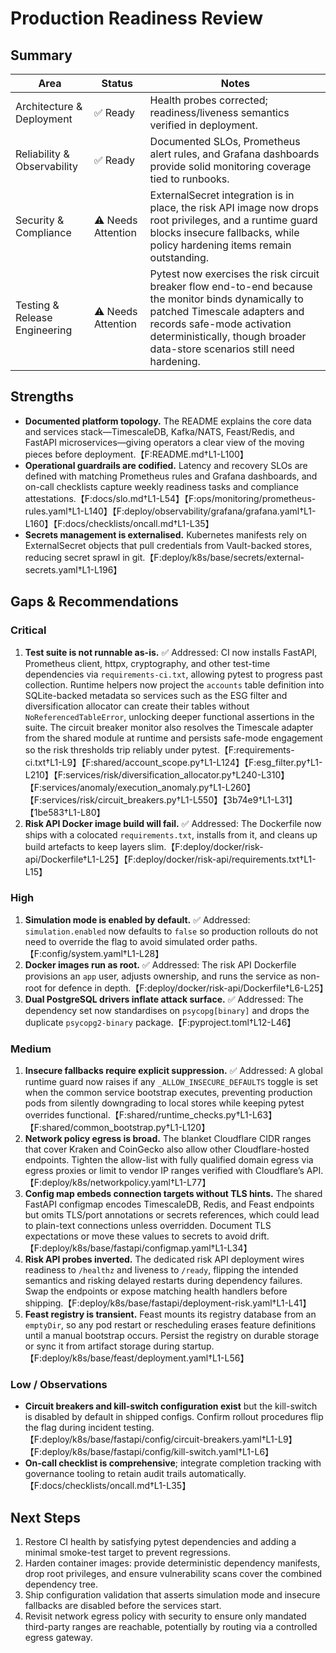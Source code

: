 # Production Readiness Review

## Summary

| Area | Status | Notes |
| --- | --- | --- |
| Architecture & Deployment | ✅ Ready | Health probes corrected; readiness/liveness semantics verified in deployment. |
| Reliability & Observability | ✅ Ready | Documented SLOs, Prometheus alert rules, and Grafana dashboards provide solid monitoring coverage tied to runbooks. |
| Security & Compliance | ⚠️ Needs Attention | ExternalSecret integration is in place, the risk API image now drops root privileges, and a runtime guard blocks insecure fallbacks, while policy hardening items remain outstanding. |
| Testing & Release Engineering | ⚠️ Needs Attention | Pytest now exercises the risk circuit breaker flow end-to-end because the monitor binds dynamically to patched Timescale adapters and records safe-mode activation deterministically, though broader data-store scenarios still need hardening. |

## Strengths

- **Documented platform topology.** The README explains the core data and services stack—TimescaleDB, Kafka/NATS, Feast/Redis, and FastAPI microservices—giving operators a clear view of the moving pieces before deployment.【F:README.md†L1-L100】
- **Operational guardrails are codified.** Latency and recovery SLOs are defined with matching Prometheus rules and Grafana dashboards, and on-call checklists capture weekly readiness tasks and compliance attestations.【F:docs/slo.md†L1-L54】【F:ops/monitoring/prometheus-rules.yaml†L1-L140】【F:deploy/observability/grafana/grafana.yaml†L1-L160】【F:docs/checklists/oncall.md†L1-L35】
- **Secrets management is externalised.** Kubernetes manifests rely on ExternalSecret objects that pull credentials from Vault-backed stores, reducing secret sprawl in git.【F:deploy/k8s/base/secrets/external-secrets.yaml†L1-L196】

## Gaps & Recommendations

### Critical

1. **Test suite is not runnable as-is.** ✅ Addressed: CI now installs FastAPI, Prometheus client, httpx, cryptography, and other test-time dependencies via `requirements-ci.txt`, allowing pytest to progress past collection. Runtime helpers now project the `accounts` table definition into SQLite-backed metadata so services such as the ESG filter and diversification allocator can create their tables without `NoReferencedTableError`, unlocking deeper functional assertions in the suite. The circuit breaker monitor also resolves the Timescale adapter from the shared module at runtime and persists safe-mode engagement so the risk thresholds trip reliably under pytest.【F:requirements-ci.txt†L1-L9】【F:shared/account_scope.py†L1-L124】【F:esg_filter.py†L1-L210】【F:services/risk/diversification_allocator.py†L240-L310】【F:services/anomaly/execution_anomaly.py†L1-L260】【F:services/risk/circuit_breakers.py†L1-L550】【3b74e9†L1-L31】【1be583†L1-L80】
2. **Risk API Docker image build will fail.** ✅ Addressed: The Dockerfile now ships with a colocated `requirements.txt`, installs from it, and cleans up build artefacts to keep layers slim.【F:deploy/docker/risk-api/Dockerfile†L1-L25】【F:deploy/docker/risk-api/requirements.txt†L1-L15】

### High

1. **Simulation mode is enabled by default.** ✅ Addressed: `simulation.enabled` now defaults to `false` so production rollouts do not need to override the flag to avoid simulated order paths.【F:config/system.yaml†L1-L28】
2. **Docker images run as root.** ✅ Addressed: The risk API Dockerfile provisions an `app` user, adjusts ownership, and runs the service as non-root for defence in depth.【F:deploy/docker/risk-api/Dockerfile†L6-L25】
3. **Dual PostgreSQL drivers inflate attack surface.** ✅ Addressed: The dependency set now standardises on `psycopg[binary]` and drops the duplicate `psycopg2-binary` package.【F:pyproject.toml†L12-L46】

### Medium

1. **Insecure fallbacks require explicit suppression.** ✅ Addressed: A global runtime guard now raises if any `_ALLOW_INSECURE_DEFAULTS` toggle is set when the common service bootstrap executes, preventing production pods from silently downgrading to local stores while keeping pytest overrides functional.【F:shared/runtime_checks.py†L1-L63】【F:shared/common_bootstrap.py†L1-L120】
2. **Network policy egress is broad.** The blanket Cloudflare CIDR ranges that cover Kraken and CoinGecko also allow other Cloudflare-hosted endpoints. Tighten the allow-list with fully qualified domain egress via egress proxies or limit to vendor IP ranges verified with Cloudflare’s API.【F:deploy/k8s/networkpolicy.yaml†L1-L77】
3. **Config map embeds connection targets without TLS hints.** The shared FastAPI configmap encodes TimescaleDB, Redis, and Feast endpoints but omits TLS/port annotations or secrets references, which could lead to plain-text connections unless overridden. Document TLS expectations or move these values to secrets to avoid drift.【F:deploy/k8s/base/fastapi/configmap.yaml†L1-L34】
4. **Risk API probes inverted.** The dedicated risk API deployment wires readiness to `/healthz` and liveness to `/ready`, flipping the intended semantics and risking delayed restarts during dependency failures. Swap the endpoints or expose matching health handlers before shipping.【F:deploy/k8s/base/fastapi/deployment-risk.yaml†L1-L41】
5. **Feast registry is transient.** Feast mounts its registry database from an `emptyDir`, so any pod restart or rescheduling erases feature definitions until a manual bootstrap occurs. Persist the registry on durable storage or sync it from artifact storage during startup.【F:deploy/k8s/base/feast/deployment.yaml†L1-L56】

### Low / Observations

- **Circuit breakers and kill-switch configuration exist** but the kill-switch is disabled by default in shipped configs. Confirm rollout procedures flip the flag during incident testing.【F:deploy/k8s/base/fastapi/config/circuit-breakers.yaml†L1-L9】【F:deploy/k8s/base/fastapi/config/kill-switch.yaml†L1-L6】
- **On-call checklist is comprehensive**; integrate completion tracking with governance tooling to retain audit trails automatically.【F:docs/checklists/oncall.md†L1-L35】

## Next Steps

1. Restore CI health by satisfying pytest dependencies and adding a minimal smoke-test target to prevent regressions.
2. Harden container images: provide deterministic dependency manifests, drop root privileges, and ensure vulnerability scans cover the combined dependency tree.
3. Ship configuration validation that asserts simulation mode and insecure fallbacks are disabled before the services start.
4. Revisit network egress policy with security to ensure only mandated third-party ranges are reachable, potentially by routing via a controlled egress gateway.
